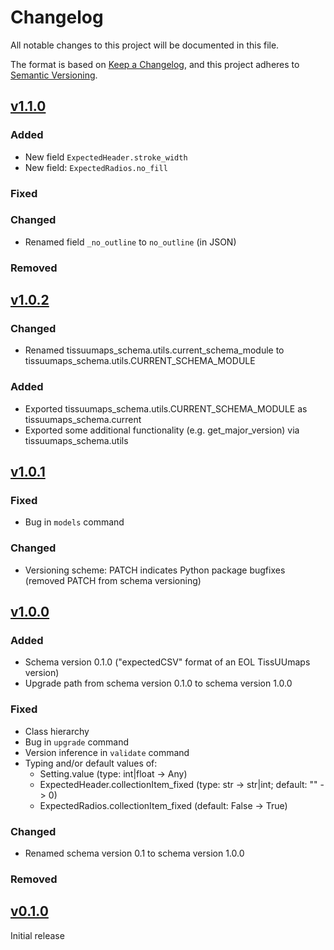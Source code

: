 # Changelog

All notable changes to this project will be documented in this file.

The format is based on [Keep a Changelog](https://keepachangelog.com/en/1.0.0/),
and this project adheres to [Semantic Versioning](https://semver.org/spec/v2.0.0.html).

## [v1.1.0](https://github.com/TissUUmaps/TissUUmaps-schema/compare/v1.0.2...v1.1.0)

### Added
- New field `ExpectedHeader.stroke_width`
- New field: `ExpectedRadios.no_fill`

### Fixed

### Changed
- Renamed field `_no_outline` to `no_outline` (in JSON)

### Removed


## [v1.0.2](https://github.com/TissUUmaps/TissUUmaps-schema/compare/v1.0.1...v1.0.2)

### Changed
- Renamed tissuumaps_schema.utils.current_schema_module to tissuumaps_schema.utils.CURRENT_SCHEMA_MODULE

### Added
- Exported tissuumaps_schema.utils.CURRENT_SCHEMA_MODULE as tissuumaps_schema.current
- Exported some additional functionality (e.g. get_major_version) via tissuumaps_schema.utils


## [v1.0.1](https://github.com/TissUUmaps/TissUUmaps-schema/compare/v1.0.0...v1.0.1)

### Fixed
- Bug in `models` command

### Changed
- Versioning scheme: PATCH indicates Python package bugfixes (removed PATCH from schema versioning)


## [v1.0.0](https://github.com/TissUUmaps/TissUUmaps-schema/compare/v0.1.0...v1.0.0)

### Added
- Schema version 0.1.0 ("expectedCSV" format of an EOL TissUUmaps version)
- Upgrade path from schema version 0.1.0 to schema version 1.0.0

### Fixed
- Class hierarchy
- Bug in `upgrade` command
- Version inference in `validate` command
- Typing and/or default values of:
    - Setting.value (type: int|float -> Any)
    - ExpectedHeader.collectionItem_fixed (type: str -> str|int; default: "" -> 0)
    - ExpectedRadios.collectionItem_fixed (default: False -> True)

### Changed
- Renamed schema version 0.1 to schema version 1.0.0

### Removed


## [v0.1.0](https://github.com/TissUUmaps/TissUUmaps-schema/releases/tag/v0.1.0)

Initial release
